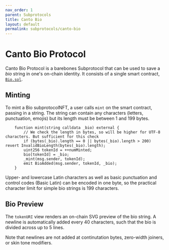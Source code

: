 ```yaml
---
nav_order: 1
parent: Subprotocols
title: Canto Bio
layout: default
permalink: subprotocols/canto-bio
---
```


# Canto Bio Protocol

Canto Bio Protocol is a barebones Subprotocol that can be used to save a *bio* string in one's on-chain identity. It consists of a single smart contract, [`Bio.sol`](https://github.com/mkt-market/canto-bio-protocol/blob/master/src/Bio.sol).

## Minting

To mint a Bio subprotocolNFT, a user calls `mint` on the smart contract, passing in a string. The string can contain any characters (letters, punctuation, emojis) but its length must be between 1 and 199 bytes.

```solidity
    function mint(string calldata _bio) external {
        // We check the length in bytes, so will be higher for UTF-8 characters. But sufficient for this check
        if (bytes(_bio).length == 0 || bytes(_bio).length > 200) revert InvalidBioLength(bytes(_bio).length);
        uint256 tokenId = ++numMinted;
        bio[tokenId] = _bio;
        _mint(msg.sender, tokenId);
        emit BioAdded(msg.sender, tokenId, _bio);
    }
```

Upper- and lowercase Latin characters as well as basic punctuation and control codes (Basic Latin) can be encoded in one byte, so the practical character limit for simple bio strings is 199 characters.

## Bio Preview

The `tokenURI` view renders an on-chain SVG preview of the bio string. A newline is automatically added every 40 characters, such that the bio is divided across up to 5 lines.

Note that newlines are not added at continutation bytes, zero-width joiners, or skin tone modifiers.